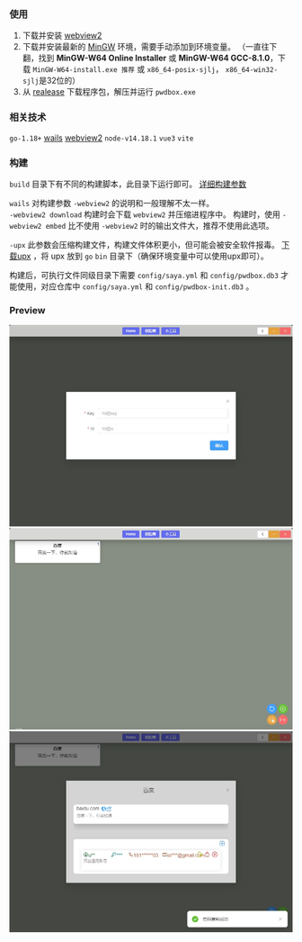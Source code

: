 ### 使用
1. 下载并安装 [webview2](https://developer.microsoft.com/n-us/microsoft-edge/webview2/)  
2. 下载并安装最新的 [MinGW](https://sourceforge.net/projects/mingw-w64/files/mingw-w64/mingw-w64-release/) 环境，需要手动添加到环境变量。
（一直往下翻，找到 **MinGW-W64 Online Installer** 或 **MinGW-W64 GCC-8.1.0**，下载 `MinGW-W64-install.exe 推荐`   或 `x86_64-posix-sjlj`， `x86_64-win32-sjlj`是32位的）
3. 从 [realease](https://github.com/WanneSimon/PwdBox/releases) 下载程序包，解压并运行 `pwdbox.exe`

### 相关技术
`go-1.18+` 
[wails](https://wails.io/docs/reference/cli) 
[webview2](https://developer.microsoft.com/n-us/microsoft-edge/webview2/) 
`node-v14.18.1`  `vue3`  `vite` 


### 构建
`build` 目录下有不同的构建脚本，此目录下运行即可。 [详细构建参数](https://wails.io/docs/reference/cli#build)  

`wails` 对构建参数 `-webview2` 的说明和一般理解不太一样。  
`-webview2 download` 构建时会下载 `webview2` 并压缩进程序中。
构建时，使用 `-webview2 embed` 比不使用 `-webview2` 时的输出文件大，推荐不使用此选项。  

`-upx` 此参数会压缩构建文件，构建文件体积更小，但可能会被安全软件报毒。 
[下载upx](https://github.com/upx/upx/releases) ，将 upx 放到 `go` `bin` 目录下（确保环境变量中可以使用upx即可）。

构建后，可执行文件同级目录下需要 `config/saya.yml` 和 `config/pwdbox.db3` 才能使用，对应仓库中 `config/saya.yml` 和 `config/pwdbox-init.db3` 。

### Preview
![pwdbox-index](images/pwdbox-index.jpg)
![pwdbox-platform](images/pwdbox-platform.jpg)
![pwdbox-accounts](images/pwdbox-accounts.jpg)
